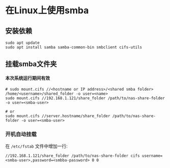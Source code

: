 # 在Linux上使用smba

## 安装依赖

```shell
sudo apt update
sudo apt install samba samba-common-bin smbclient cifs-utils
```

## 挂载smba文件夹

#### 本次系统运行期间有效

```shell
# sudo mount.cifs //<hostname or IP address>/<shared smba folder> /home/<username>/shared_folder -o user=<name>
sudo mount.cifs //192.168.1.121/share_folder /path/to/nas-share-folder -o user=<smba-user>

# or
sudo mount.cifs //server.hostname/share_folder /path/to/nas-share-folder -o user=<smba-user>
```

### 开机自动挂载

在 `/etc/fstab` 文件中增加一行:

```shell
//192.168.1.121/share_folder /path/to/nas-share-folder cifs username=<smba-user>,password=<smbba-password> 0 0
```
